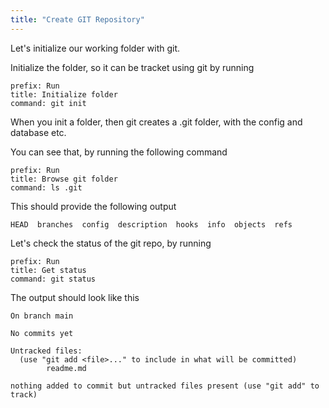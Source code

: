 ```yaml
---
title: "Create GIT Repository"
---
```


Let's initialize our working folder with git.


Initialize the folder, so it can be tracket using git by running
```terminal:execute
prefix: Run
title: Initialize folder
command: git init
```

When you init a folder, then git creates a .git folder, with the config and database etc. 

You can see that, by running the following command
```terminal:execute
prefix: Run
title: Browse git folder
command: ls .git
```

This should provide the following output

```
HEAD  branches  config  description  hooks  info  objects  refs
```

Let's check the status of the git repo, by running
```terminal:execute
prefix: Run
title: Get status
command: git status
```

The output should look like this
```
On branch main

No commits yet

Untracked files:
  (use "git add <file>..." to include in what will be committed)
        readme.md

nothing added to commit but untracked files present (use "git add" to track)
```